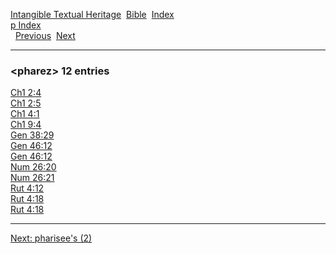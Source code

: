 [Intangible Textual Heritage](../../index)  [Bible](../index) 
[Index](index)   
[p Index](_p_)  
  [Previous](c08484)  [Next](c08486) 

------------------------------------------------------------------------

### &lt;pharez&gt; 12 entries

[Ch1 2:4](../kjv/ch1002.htm#004)  
[Ch1 2:5](../kjv/ch1002.htm#005)  
[Ch1 4:1](../kjv/ch1004.htm#001)  
[Ch1 9:4](../kjv/ch1009.htm#004)  
[Gen 38:29](../kjv/gen038.htm#029)  
[Gen 46:12](../kjv/gen046.htm#012)  
[Gen 46:12](../kjv/gen046.htm#012)  
[Num 26:20](../kjv/num026.htm#020)  
[Num 26:21](../kjv/num026.htm#021)  
[Rut 4:12](../kjv/rut004.htm#012)  
[Rut 4:18](../kjv/rut004.htm#018)  
[Rut 4:18](../kjv/rut004.htm#018)  

------------------------------------------------------------------------

[Next: pharisee's (2)](c08486)
